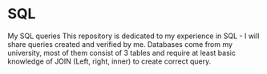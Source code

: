 # SQL
My SQL queries 
This repository is dedicated to my experience in SQL - I will share queries created and verified by me. Databases come from my university, most of them consist of 3 tables and require at least basic knowledge of JOIN (Left, right, inner) to create correct query. 
